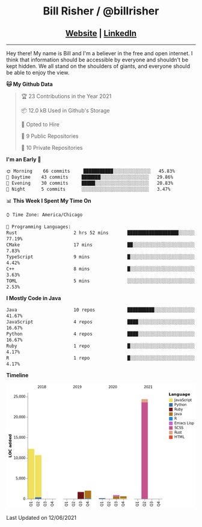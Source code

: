 
<h1 align="center">
    Bill Risher / @billrisher <br />
</h1>
<h2 align="center">
    <a href="https://billrisher.com">Website</a> | <a href="https://linkedin.com/in/william-risher">LinkedIn</a>
 </h2>

---

Hey there! My name is Bill and I'm a believer in the free and open internet. 
I think that information should be accessible by everyone and shouldn't be kept hidden. 
We all stand on the shoulders of giants, and everyone should be able to enjoy the view.

<!--START_SECTION:waka-->
**🐱 My Github Data** 

> 🏆 23 Contributions in the Year 2021
 > 
> 📦 12.0 kB Used in Github's Storage 
 > 
> 💼 Opted to Hire
 > 
> 📜 9 Public Repositories 
 > 
> 🔑 10 Private Repositories  
 > 
**I'm an Early 🐤** 

```text
🌞 Morning    66 commits     ███████████░░░░░░░░░░░░░░   45.83% 
🌆 Daytime    43 commits     ███████░░░░░░░░░░░░░░░░░░   29.86% 
🌃 Evening    30 commits     █████░░░░░░░░░░░░░░░░░░░░   20.83% 
🌙 Night      5 commits      ░░░░░░░░░░░░░░░░░░░░░░░░░   3.47%

```


📊 **This Week I Spent My Time On** 

```text
⌚︎ Time Zone: America/Chicago

💬 Programming Languages: 
Rust                     2 hrs 52 mins       ███████████████████░░░░░░   77.19% 
CMake                    17 mins             ██░░░░░░░░░░░░░░░░░░░░░░░   7.83% 
TypeScript               9 mins              █░░░░░░░░░░░░░░░░░░░░░░░░   4.42% 
C++                      8 mins              █░░░░░░░░░░░░░░░░░░░░░░░░   3.63% 
TOML                     5 mins              ░░░░░░░░░░░░░░░░░░░░░░░░░   2.53%

```

**I Mostly Code in Java** 

```text
Java                     10 repos            ██████████░░░░░░░░░░░░░░░   41.67% 
JavaScript               4 repos             ████░░░░░░░░░░░░░░░░░░░░░   16.67% 
Python                   4 repos             ████░░░░░░░░░░░░░░░░░░░░░   16.67% 
Ruby                     1 repo              █░░░░░░░░░░░░░░░░░░░░░░░░   4.17% 
R                        1 repo              █░░░░░░░░░░░░░░░░░░░░░░░░   4.17%

```


**Timeline**

![Chart not found](https://raw.githubusercontent.com/billrisher/billrisher/main/charts/bar_graph.png) 


 Last Updated on 12/06/2021
<!--END_SECTION:waka-->
